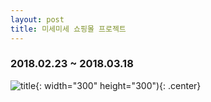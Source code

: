 ```yaml
---
layout: post
title: 미세미세 쇼핑몰 프로젝트
---
```

### 2018.02.23 ~ 2018.03.18
![title](http://sjra119.github.io/_img/portfolio/misemise1.jpg){: width="300" height="300"){: .center}
